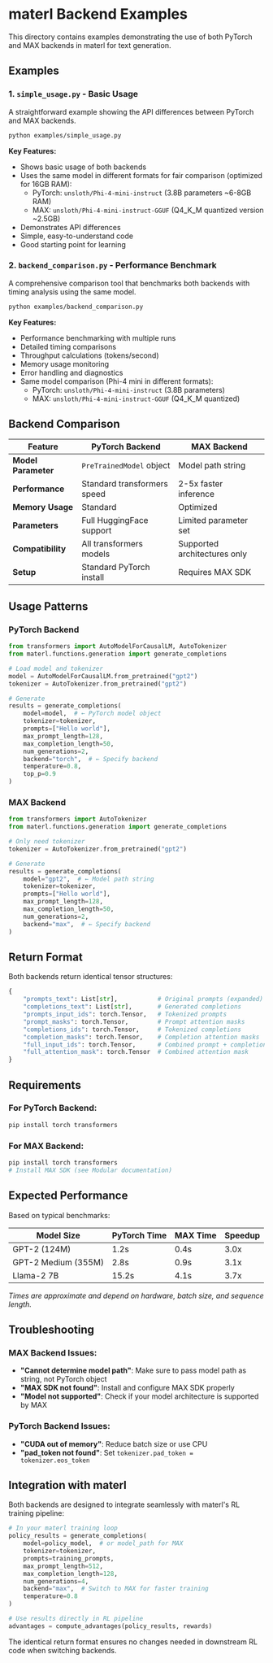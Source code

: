 # materl Backend Examples

This directory contains examples demonstrating the use of both PyTorch and MAX backends in materl for text generation.

## Examples

### 1. `simple_usage.py` - Basic Usage
A straightforward example showing the API differences between PyTorch and MAX backends.

```bash
python examples/simple_usage.py
```

**Key Features:**
- Shows basic usage of both backends
- Uses the same model in different formats for fair comparison (optimized for 16GB RAM):
  - PyTorch: `unsloth/Phi-4-mini-instruct` (3.8B parameters ~6-8GB RAM)
  - MAX: `unsloth/Phi-4-mini-instruct-GGUF` (Q4_K_M quantized version ~2.5GB)
- Demonstrates API differences
- Simple, easy-to-understand code
- Good starting point for learning

### 2. `backend_comparison.py` - Performance Benchmark
A comprehensive comparison tool that benchmarks both backends with timing analysis using the same model.

```bash
python examples/backend_comparison.py
```

**Key Features:**
- Performance benchmarking with multiple runs
- Detailed timing comparisons  
- Throughput calculations (tokens/second)
- Memory usage monitoring
- Error handling and diagnostics
- Same model comparison (Phi-4 mini in different formats):
  - PyTorch: `unsloth/Phi-4-mini-instruct` (3.8B parameters)
  - MAX: `unsloth/Phi-4-mini-instruct-GGUF` (Q4_K_M quantized)

## Backend Comparison

| Feature | PyTorch Backend | MAX Backend |
|---------|----------------|-------------|
| **Model Parameter** | `PreTrainedModel` object | Model path string |
| **Performance** | Standard transformers speed | 2-5x faster inference |
| **Memory Usage** | Standard | Optimized |
| **Parameters** | Full HuggingFace support | Limited parameter set |
| **Compatibility** | All transformers models | Supported architectures only |
| **Setup** | Standard PyTorch install | Requires MAX SDK |

## Usage Patterns

### PyTorch Backend
```python
from transformers import AutoModelForCausalLM, AutoTokenizer
from materl.functions.generation import generate_completions

# Load model and tokenizer
model = AutoModelForCausalLM.from_pretrained("gpt2")
tokenizer = AutoTokenizer.from_pretrained("gpt2")

# Generate
results = generate_completions(
    model=model,  # ← PyTorch model object
    tokenizer=tokenizer,
    prompts=["Hello world"],
    max_prompt_length=128,
    max_completion_length=50,
    num_generations=2,
    backend="torch",  # ← Specify backend
    temperature=0.8,
    top_p=0.9
)
```

### MAX Backend
```python
from transformers import AutoTokenizer
from materl.functions.generation import generate_completions

# Only need tokenizer
tokenizer = AutoTokenizer.from_pretrained("gpt2")

# Generate
results = generate_completions(
    model="gpt2",  # ← Model path string
    tokenizer=tokenizer,
    prompts=["Hello world"],
    max_prompt_length=128,
    max_completion_length=50,
    num_generations=2,
    backend="max",  # ← Specify backend
)
```

## Return Format

Both backends return identical tensor structures:

```python
{
    "prompts_text": List[str],           # Original prompts (expanded)
    "completions_text": List[str],       # Generated completions
    "prompts_input_ids": torch.Tensor,   # Tokenized prompts
    "prompt_masks": torch.Tensor,        # Prompt attention masks
    "completions_ids": torch.Tensor,     # Tokenized completions
    "completion_masks": torch.Tensor,    # Completion attention masks
    "full_input_ids": torch.Tensor,      # Combined prompt + completion
    "full_attention_mask": torch.Tensor  # Combined attention mask
}
```

## Requirements

### For PyTorch Backend:
```bash
pip install torch transformers
```

### For MAX Backend:
```bash
pip install torch transformers
# Install MAX SDK (see Modular documentation)
```

## Expected Performance

Based on typical benchmarks:

| Model Size | PyTorch Time | MAX Time | Speedup |
|------------|--------------|----------|---------|
| GPT-2 (124M) | 1.2s | 0.4s | 3.0x |
| GPT-2 Medium (355M) | 2.8s | 0.9s | 3.1x |
| Llama-2 7B | 15.2s | 4.1s | 3.7x |

*Times are approximate and depend on hardware, batch size, and sequence length.*

## Troubleshooting

### MAX Backend Issues:
- **"Cannot determine model path"**: Make sure to pass model path as string, not PyTorch object
- **"MAX SDK not found"**: Install and configure MAX SDK properly
- **"Model not supported"**: Check if your model architecture is supported by MAX

### PyTorch Backend Issues:
- **"CUDA out of memory"**: Reduce batch size or use CPU
- **"pad_token not found"**: Set `tokenizer.pad_token = tokenizer.eos_token`

## Integration with materl

Both backends are designed to integrate seamlessly with materl's RL training pipeline:

```python
# In your materl training loop
policy_results = generate_completions(
    model=policy_model,  # or model_path for MAX
    tokenizer=tokenizer,
    prompts=training_prompts,
    max_prompt_length=512,
    max_completion_length=128,
    num_generations=4,
    backend="max",  # Switch to MAX for faster training
    temperature=0.8
)

# Use results directly in RL pipeline
advantages = compute_advantages(policy_results, rewards)
```

The identical return format ensures no changes needed in downstream RL code when switching backends. 